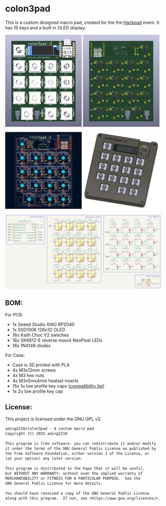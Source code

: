 # colon3pad

This is a custom designed macro pad, created for the the [Hackpad](https://hackpad.hackclub.com/) event. It has 16 keys and a built in OLED display.

<p>
  <img src="./images/pcb_front.png" width="49%"> 
  <img src="./images/pcb_back.png" width="49%"> 
</p>
<p>
  <img src="./images/pcb_design.png" width="49%"> 
  <img src="./images/case.png" width="49%"> 
</p>
<img src="./images/pcb_schematic.png"> 

## BOM:
For PCB:
- 1x Seeed Studio XIAO RP2040 
- 1x SSD1306 128x32 OLED 
- 16x Kailh Choc V2 switches
- 16x SK6812-E reverse mount NeoPixel LEDs
- 16x 1N4148 diodes 

For Case:
- Case is 3D printed with PLA
- 4x M3x12mm screws
- 4x M3 hex nuts
- 4x M3x5mx4mm heatset inserts
- 15x 1u low profile key caps ([compatibility list](https://docs.google.com/spreadsheets/d/1ylYmEZ1jNiPuHWl6rjiI3xzooOwUTS33BZfYSW-n7Ok/edit?gid=0#gid=0))
- 1x 2u low profile key cap

## License:
This project is licensed under the GNU GPL v3. 
```
ading2210/colon3pad - A custom macro pad
Copyright (C) 2025 ading2210

This program is free software: you can redistribute it and/or modify
it under the terms of the GNU General Public License as published by
the Free Software Foundation, either version 3 of the License, or
(at your option) any later version.

This program is distributed in the hope that it will be useful,
but WITHOUT ANY WARRANTY; without even the implied warranty of
MERCHANTABILITY or FITNESS FOR A PARTICULAR PURPOSE.  See the
GNU General Public License for more details.

You should have received a copy of the GNU General Public License
along with this program.  If not, see <https://www.gnu.org/licenses/>.
```